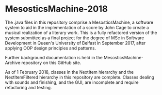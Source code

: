 # MesosticsMachine-2018

The .java files in this repository comprise a MesosticsMachine, a software system to aid in the implementation of a score by John Cage to create a musical realization of a literary work.  This is a fully refactored version of the system submitted as a final project for the degree of MSc in Software Development in Queen's University of Belfast in September 2017, after applying OOP design principles and patterns. 

Further background documentation is held in the MesosticsMachine-Archive repository on this GitHub site.  

As of 1 February 2018, classes in the NextItem hierarchy and the NextItemFiltered hierarchy in this repository are complete.  Classes dealing with sounds and finishing, and the GUI, are incomplete and require refactoring and testing.  
